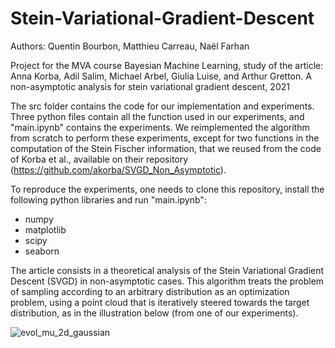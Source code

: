 # Stein-Variational-Gradient-Descent

Authors: Quentin Bourbon, Matthieu Carreau, Naël Farhan

Project for the MVA course Bayesian Machine Learning, study of the article:
Anna Korba, Adil Salim, Michael Arbel, Giulia Luise, and Arthur Gretton. A non-asymptotic analysis for stein variational gradient descent, 2021

The src folder contains the code for our implementation and experiments. Three python files contain all the function used in our experiments, and "main.ipynb" contains the experiments.
We reimplemented the algorithm from scratch to perform these experiments, except for two functions in the computation of the Stein Fischer information, that we reused from the code of Korba et al., available on their repository (https://github.com/akorba/SVGD_Non_Asymptotic).

To reproduce the experiments, one needs to clone this repository, install the following python libraries and run "main.ipynb":
- numpy
- matplotlib
- scipy
- seaborn

The article consists in a theoretical analysis of the Stein Variational Gradient Descent (SVGD) in non-asymptotic cases. This algorithm treats the problem of sampling according to an arbitrary distribution as an optimization problem, using a point cloud that is iteratively steered towards the target distribution, as in the illustration below (from one of our experiments).

![evol_mu_2d_gaussian](https://github.com/Matthieu-Carreau/Stein-Variational-Gradient-Descent/assets/58993961/9822df5b-9aa2-48df-b205-e7c6721b68f0)
